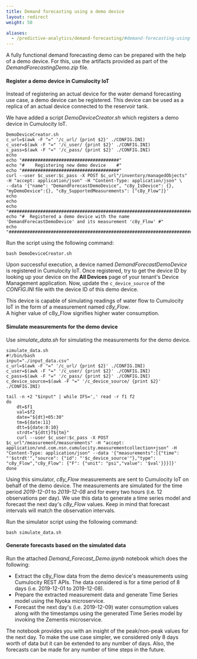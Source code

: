 ```yaml
---
title: Demand forecasting using a demo device
layout: redirect
weight: 50

aliases:
  - /predictive-analytics/demand-forecasting/#demand-forecasting-using-demo-device
---
```


A fully functional demand forecasting demo can be prepared with the help of a demo device.
For this, use the artifacts provided as part of the *DemandForecastingDemo.zip* file.

#### Register a demo device in Cumulocity IoT

Instead of registering an actual device for the water demand forecasting use case, a demo device can be registered. This device can be used as a replica of an actual device connected to the reservoir tank.

We have added a script *DemoDeviceCreator.sh* which registers a demo device in Cumulocity IoT.

	DemoDeviceCreator.sh
	c_url=$(awk -F "=" '/c_url/ {print $2}' ./CONFIG.INI)
	c_user=$(awk -F "=" '/c_user/ {print $2}' ./CONFIG.INI)
	c_pass=$(awk -F "=" '/c_pass/ {print $2}' ./CONFIG.INI)
	echo
	echo "#####################################"
	echo "#    Registering new demo device    #"
	echo "#####################################"
	curl --user $c_user:$c_pass -X POST $c_url"/inventory/managedObjects" -H "accept: application/json" -H "Content-Type: application/json" \
	--data '{"name": "DemandForecastDemoDevice", "c8y_IsDevice": {}, "myDemoDevice":{}, "c8y_SupportedMeasurements": ["c8y_Flow"]}'
	echo
	echo
	echo "#####################################################################################################"
	echo "#  Registered a demo device with the name 'DemandForecastDemoDevice' and its measurement 'c8y_Flow' #"
	echo "#####################################################################################################"

Run the script using the following command:

	bash DemoDeviceCreator.sh

Upon successful execution, a device named *DemandForecastDemoDevice* is registered in Cumulocity IoT. Once registered, try to get the device ID by looking up your device on the **All Devices** page of your tenant's Device Management application. Now, update the `c_device_source` of the *CONFIG.INI* file with the device ID of this demo device.

This device is capable of simulating readings of water flow to Cumulocity IoT in the form of a measurement named *c8y_Flow*. <br>A higher value of c8y_Flow signifies higher water consumption.

#### Simulate measurements for the demo device

Use *simulate_data.sh* for simulating the measurements for the demo device.

    simulate_data.sh
    #!/bin/bash
    input="./input_data.csv"
    c_url=$(awk -F "=" '/c_url/ {print $2}' ./CONFIG.INI)
    c_user=$(awk -F "=" '/c_user/ {print $2}' ./CONFIG.INI)
    c_pass=$(awk -F "=" '/c_pass/ {print $2}' ./CONFIG.INI)
    c_device_source=$(awk -F "=" '/c_device_source/ {print $2}' ./CONFIG.INI)

    tail -n +2 "$input" | while IFS=',' read -r f1 f2
    do
        dt=$f1
        val=$f2
        date="${dt}+05:30"
        tm=${date:11}
        dtt=${date:0:10}
        strdt="${dtt}T${tm}"
        curl --user $c_user:$c_pass -X POST $c_url"/measurement/measurements" -H "accept: application/vnd.com.nsn.cumulocity.measurementcollection+json" -H "Content-Type: application/json" --data '{"measurements":[{"time": "'$strdt'","source": {"id": "'$c_device_source'"},"type": "c8y_Flow","c8y_Flow": {"F": {"unit": "psi","value": '$val'}}}]}'
    done

Using this simulator, *c8y_Flow* measurements are sent to Cumulocity IoT on behalf of the demo device. The measurements are simulated for the time period *2019-12-01* to *2019-12-08* and for every two hours (i.e. 12 observations per day). We use this data to generate a time series model and forecast the next day's *c8y_Flow* values. Keep in mind that forecast intervals will match the observation intervals.

Run the simulator script using the following command:

	bash simulate_data.sh

#### Generate forecasts based on the simulated data

Run the attached *Demand_Forecast_Demo.ipynb* notebook which does the following:

* Extract the c8y_Flow data from the demo device's measurements using Cumulocity REST APIs. The data considered is for a time period of 8 days (i.e. 2019-12-01 to 2019-12-08).
* Prepare the extracted measurement data and generate Time Series model using the Nyoka microservice.
* Forecast the next day's (i.e. 2019-12-09) water consumption values along with the timestamps using the generated Time Series model by invoking the Zementis microservice.

The notebook provides you with an insight of the peak/non-peak values for the next day. To make the use case simpler, we considered only 8 days worth of data but it can be extended to any number of days. Also, the forecasts can be made for any number of time steps in the future.
